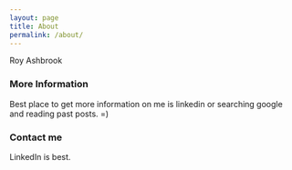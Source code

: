 ```yaml
---
layout: page
title: About
permalink: /about/
---
```


Roy Ashbrook

### More Information

Best place to get more information on me is linkedin or searching google and reading past posts. =)

### Contact me

LinkedIn is best.

